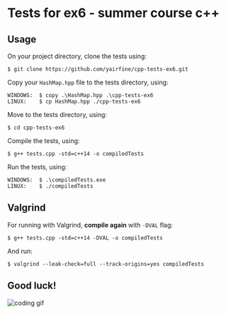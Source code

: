 # Tests for ex6 - summer course c++
## Usage
On your project directory, clone the tests using:
```$xslt
$ git clone https://github.com/yairfine/cpp-tests-ex6.git
```

Copy your `HashMap.hpp` file to the tests directory, using:
```$xslt
WINDOWS:  $ copy .\HashMap.hpp .\cpp-tests-ex6
LINUX:    $ cp HashMap.hpp ./cpp-tests-ex6
```

Move to the tests directory, using:
```$xslt
$ cd cpp-tests-ex6
```

Compile the tests, using:
```$ xslt
$ g++ tests.cpp -std=c++14 -o compiledTests
```

Run the tests, using:
```$ xslt
WINDOWS:  $ .\compiledTests.exe
LINUX:    $ ./compiledTests
```

## Valgrind
For running with Valgrind, **compile again** with `-DVAL` flag:
```$ xslt
$ g++ tests.cpp -std=c++14 -DVAL -o compiledTests
```
And run:
```$ xslt
$ valgrind --leak-check=full --track-origins=yes compiledTests
```

## Good luck!
![coding gif](https://media.giphy.com/media/iAKXyzgLVtKsU/giphy.gif)
